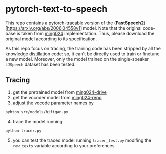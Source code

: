 # pytorch-text-to-speech

This repo contains a pytorch-tracable version of the (**FastSpeech2**)[https://arxiv.org/abs/2006.04558v1] model.
Note that the original code-base is taken from [ming024](https://github.com/ming024/FastSpeech2) implementation. Thus, please download the original model according to its specification.

As this repo focus on tracing, the training code has been stripped by all the knowledge distillation code: so, it can't be directly used to train or finetune a new model.
Moreover, only the model trained on the single-speaker ``LJSpeech`` dataset has been tested. 


## Tracing
1. get the pretrained model from [ming024-drive](https://drive.google.com/file/d/1r3fYhnblBJ8hDKDSUDtidJ-BN-xAM9pe/view?usp=sharing)
2. get the vocoder model from [ming024-repo](https://github.com/ming024/FastSpeech2/tree/master/hifigan)
3. adjust the vocode parameter names by

```bash
pyhton src/models/hifigan.py
```

4. trace the model running:
```bash
python tracer.py
```

5. you can test the traced model running ``tracer_test.py`` modifing the ``raw_texts`` variable according to your preferences
